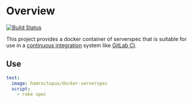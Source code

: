# Overview

[![Build Status](https://travis-ci.org/EricCrosson/docker-serverspec.svg?branch=master)](https://travis-ci.org/EricCrosson/docker-serverspec)

This project provides a docker container of serverspec that is
suitable for use in a [continuous integration] system like [GitLab
CI].

## Use

```yml
test:
  image: hamroctopus/docker-serverspec
  script:
    - rake spec
```

[continuous integration]: https://en.m.wikipedia.org/wiki/Continuous_integration
[GitLab CI]: https://about.gitlab.com/2016/07/29/the-basics-of-gitlab-ci/
